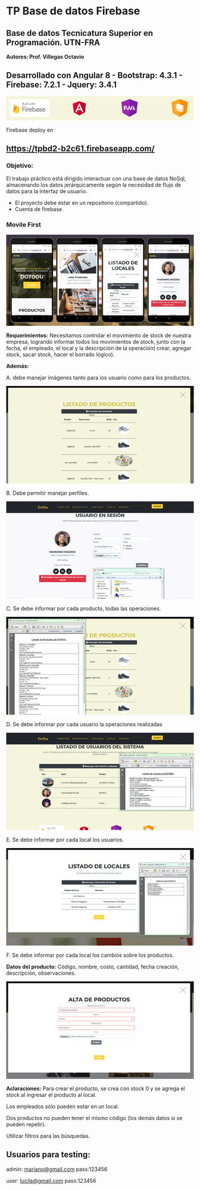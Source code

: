 # TP Base de datos Firebase
## Base de datos Tecnicatura Superior en Programación. UTN-FRA 

**Autores: Prof. Villegas Octavio**

## Desarrollado con Angular 8 - Bootstrap: 4.3.1 - Firebase: 7.2.1 - Jquery: 3.4.1

![TP Base de datos NoSql ](https://github.com/marianomadou/TPBD2/blob/master/Documentacion/header_app.jpg)

Firebase deploy en 
## https://tpbd2-b2c61.firebaseapp.com/

### Objetivo: 

El trabajo práctico está dirigido interactuar con una base de datos NoSql, almacenando los  datos jerárquicamente según la necesidad de flujo de datos para la interfaz de usuario. 

* El proyecto debe estar en un repositorio (compartido). 
* Cuenta de firebase. 

### Movile First

![TP Base de datos NoSql ](https://github.com/marianomadou/TPBD2/blob/master/Documentacion/responsive1.jpg)

**Requerimientos:**
Necesitamos controlar el movimiento de stock de nuestra empresa, logrando informar todos los movimientos de stock, junto con la fecha, el empleado, el local y la descripción 
de la operación( crear, agregar stock, sacar stock, hacer el borrado lógico). 

**Además:**

A. debe manejar imágenes tanto para los usuario como para los productos. 

![TP Base de datos NoSql ](https://github.com/marianomadou/TPBD2/blob/master/Documentacion/listado_productos.jpg)

B. Debe permitir manejar perfiles. 

![TP Base de datos NoSql ](https://github.com/marianomadou/TPBD2/blob/master/Documentacion/abm_user.jpg)

C. Se debe informar por cada producto, todas las operaciones. 

![TP Base de datos NoSql ](https://github.com/marianomadou/TPBD2/blob/master/Documentacion/listado_productos_pdf.jpg)

D. Se debe informar por cada usuario la operaciones realizadas 

![TP Base de datos NoSql ](https://github.com/marianomadou/TPBD2/blob/master/Documentacion/listado_usuarios_pdf.jpg)

E. Se debe informar por cada local los usuarios. 

![TP Base de datos NoSql ](https://github.com/marianomadou/TPBD2/blob/master/Documentacion/listado_locales_pdf.jpg)

F. Se debe informar por cada local los cambios sobre los productos. 



**Datos del producto:**
Código, nombre, costo, cantidad, fecha creación, descripción, observaciones. 

![TP Base de datos NoSql ](https://github.com/marianomadou/TPBD2/blob/master/Documentacion/alta_producto.jpg)

**Aclaraciones:**
Para crear el producto, se crea con stock 0 y se agrega el stock al ingresar el producto al local. 

Los empleados sólo pueden estar en un local. 

Dos productos no pueden tener el mismo código (los demás datos si se pueden repetir). 

Utilizar filtros para las búsquedas. 

## Usuarios para testing:

admin: mariano@gmail.com 
pass:123456

user: lucila@gmail.com 
pass:123456

